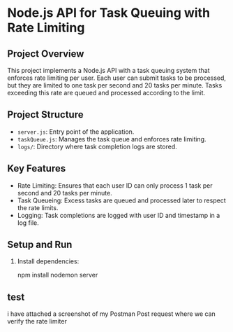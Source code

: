 # Node.js API for Task Queuing with Rate Limiting

## Project Overview
This project implements a Node.js API with a task queuing system that enforces rate limiting per user. Each user can submit tasks to be processed, but they are limited to one task per second and 20 tasks per minute. Tasks exceeding this rate are queued and processed according to the limit.

## Project Structure
- `server.js`: Entry point of the application.
- `taskQueue.js`: Manages the task queue and enforces rate limiting.
- `logs/`: Directory where task completion logs are stored.

## Key Features
- Rate Limiting: Ensures that each user ID can only process 1 task per second and 20 tasks per minute.
- Task Queueing: Excess tasks are queued and processed later to respect the rate limits.
- Logging: Task completions are logged with user ID and timestamp in a log file.

## Setup and Run
1. Install dependencies:
  
   npm install
   nodemon server

## test 
i have attached a screenshot of my Postman Post request where we can verify the rate limiter    
